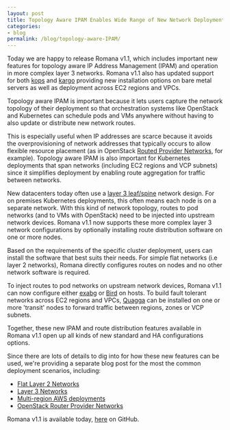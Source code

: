 ```yaml
---
layout: post
title: Topology Aware IPAM Enables Wide Range of New Network Deployments 
categories:
- blog
permalink: /blog/topology-aware-IPAM/
---
```


Today we are happy to release Romana v1.1, which includes important new features for topology aware IP Address Management (IPAM) and operation in more complex layer 3 networks. Romana v1.1 also has updated support for both [kops](https://github.com/kubernetes/kops) and [kargo]( https://github.com/kubernetes-incubator/kargo) providing new installation options on bare metal servers as well as deployment across EC2 regions and VPCs.

Topology aware IPAM is important because it lets users capture the network topology of their deployment so that orchestration systems like OpenStack and Kubernetes can schedule pods and VMs anywhere without having to also update or distribute new network routes. 

This is especially useful when IP addresses are scarce because it avoids the overprovisioning of network addresses that typically occurs to allow flexible resource placement (as in OpenStack [Routed Provider Networks](https://docs.openstack.org/ocata/networking-guide/config-routed-networks.html), for example). Topology aware IPAM is also important for Kubernetes deployments that span networks (including EC2 regions and VCP subnets) since it simplifies deployment by enabling route aggregation for traffic between networks. 

New datacenters today often use a [layer 3 leaf/spine](http://searchdatacenter.techtarget.com/feature/Data-center-network-design-moves-from-tree-to-leaf) network design. For on premises Kubernetes deployments, this often means each node is on a separate network. With this kind of network topology, routes to pod networks (and to VMs with OpenStack) need to be injected into upstream network devices. Romana v1.1 now supports these more complex layer 3 network configurations by optionally installing route distribution software on one or more nodes. 

Based on the requirements of the specific cluster deployment, users can install the software that best suits their needs. For simple flat networks (i.e layer 2 networks), Romana directly configures routes on nodes and no other network software is required.

To inject routes to pod networks on upstream network devices, Romana v1.1 can now configure either [exabg](https://github.com/Exa-Networks/exabgp/wiki) or [Bird]( http://bird.network.cz/) on hosts. To build fault tolerant networks across EC2 regions and VPCs, [Quagga](http://www.nongnu.org/quagga/) can be installed on one or more 'transit' nodes to forward traffic between regions, zones or VCP subnets.

Together, these new IPAM and route distribution features available in Romana v1.1 open up all kinds of new standard and HA configurations options.

Since there are lots of details to dig into for how these new features can be used, we're providing a separate blog post for the most the common deployment scenarios, including:

* [Flat Layer 2 Networks](/blog/layer-2-networks/)
* [Layer 3 Networks](/blog/layer-3-networks/)
* [Multi-region AWS deployments](/blog/multi-region-networks/)
* [OpenStack Router Provider Networks](/blog/routed-provider-networks/)

Romana v1.1 is available today, [here](https://github.com/romana/romana) on GitHub. 
